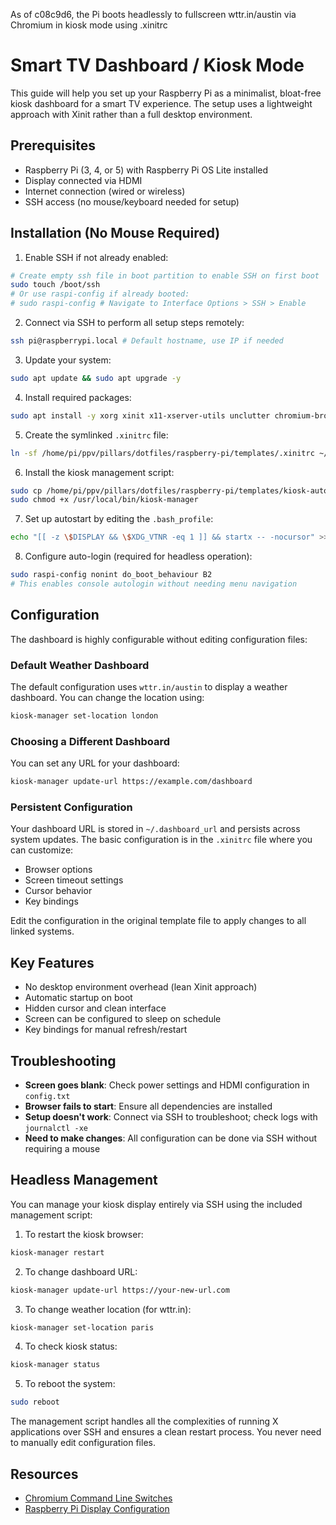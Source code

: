 As of c08c9d6, the Pi boots headlessly to fullscreen wttr.in/austin via Chromium in kiosk mode using .xinitrc

# Smart TV Dashboard / Kiosk Mode

This guide will help you set up your Raspberry Pi as a minimalist, bloat-free kiosk dashboard for a smart TV experience. The setup uses a lightweight approach with Xinit rather than a full desktop environment.

## Prerequisites

- Raspberry Pi (3, 4, or 5) with Raspberry Pi OS Lite installed
- Display connected via HDMI
- Internet connection (wired or wireless)
- SSH access (no mouse/keyboard needed for setup)

## Installation (No Mouse Required)

1. Enable SSH if not already enabled:
```bash
# Create empty ssh file in boot partition to enable SSH on first boot
sudo touch /boot/ssh
# Or use raspi-config if already booted:
# sudo raspi-config # Navigate to Interface Options > SSH > Enable
```

2. Connect via SSH to perform all setup steps remotely:
```bash
ssh pi@raspberrypi.local # Default hostname, use IP if needed
```

3. Update your system:
```bash
sudo apt update && sudo apt upgrade -y
```

4. Install required packages:
```bash
sudo apt install -y xorg xinit x11-xserver-utils unclutter chromium-browser
```

5. Create the symlinked `.xinitrc` file:
```bash
ln -sf /home/pi/ppv/pillars/dotfiles/raspberry-pi/templates/.xinitrc ~/.xinitrc
```

6. Install the kiosk management script:
```bash
sudo cp /home/pi/ppv/pillars/dotfiles/raspberry-pi/templates/kiosk-autostart.sh /usr/local/bin/kiosk-manager
sudo chmod +x /usr/local/bin/kiosk-manager
```

7. Set up autostart by editing the `.bash_profile`:
```bash
echo "[[ -z \$DISPLAY && \$XDG_VTNR -eq 1 ]] && startx -- -nocursor" >> ~/.bash_profile
```

8. Configure auto-login (required for headless operation):
```bash
sudo raspi-config nonint do_boot_behaviour B2
# This enables console autologin without needing menu navigation
```

## Configuration

The dashboard is highly configurable without editing configuration files:

### Default Weather Dashboard

The default configuration uses `wttr.in/austin` to display a weather dashboard. You can change the location using:

```bash
kiosk-manager set-location london
```

### Choosing a Different Dashboard

You can set any URL for your dashboard:

```bash
kiosk-manager update-url https://example.com/dashboard
```

### Persistent Configuration

Your dashboard URL is stored in `~/.dashboard_url` and persists across system updates. The basic configuration is in the `.xinitrc` file where you can customize:

- Browser options
- Screen timeout settings
- Cursor behavior
- Key bindings

Edit the configuration in the original template file to apply changes to all linked systems.

## Key Features

- No desktop environment overhead (lean Xinit approach)
- Automatic startup on boot
- Hidden cursor and clean interface
- Screen can be configured to sleep on schedule
- Key bindings for manual refresh/restart

## Troubleshooting

- **Screen goes blank**: Check power settings and HDMI configuration in `config.txt`
- **Browser fails to start**: Ensure all dependencies are installed
- **Setup doesn't work**: Connect via SSH to troubleshoot; check logs with `journalctl -xe`
- **Need to make changes**: All configuration can be done via SSH without requiring a mouse

## Headless Management

You can manage your kiosk display entirely via SSH using the included management script:

1. To restart the kiosk browser:
```bash
kiosk-manager restart
```

2. To change dashboard URL:
```bash
kiosk-manager update-url https://your-new-url.com
```

3. To change weather location (for wttr.in):
```bash
kiosk-manager set-location paris
```

4. To check kiosk status:
```bash
kiosk-manager status
```

5. To reboot the system:
```bash
sudo reboot
```

The management script handles all the complexities of running X applications over SSH and ensures a clean restart process. You never need to manually edit configuration files.

## Resources

- [Chromium Command Line Switches](https://peter.sh/experiments/chromium-command-line-switches/)
- [Raspberry Pi Display Configuration](https://www.raspberrypi.com/documentation/computers/config_txt.html#hdmi-configuration)
